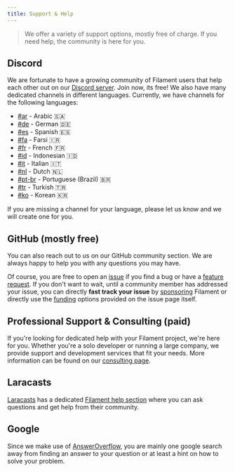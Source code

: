 ```yaml
---
title: Support & Help
---
```


> We offer a variety of support options, mostly free of charge. If you need help, the community is here for you.

## Discord

We are fortunate to have a growing community of Filament users that help each other out on our [Discord server](https://filamentphp.com/discord). Join now, its free!
We also have many dedicated channels in different languages. Currently, we have channels for the following languages:

- [#ar](https://discord.com/channels/883083792112300104/961199444789973024) - Arabic 🇸🇦
- [#de](https://discord.com/channels/883083792112300104/998221767850070057) - German 🇩🇪
- [#es](https://discord.com/channels/883083792112300104/1049794522181275749) - Spanish 🇪🇸
- [#fa](https://discord.com/channels/883083792112300104/1042736860826443807) - Farsi 🇮🇷
- [#fr](https://discord.com/channels/883083792112300104/978572814317682688) - French 🇫🇷
- [#id](https://discord.com/channels/883083792112300104/1051444835254538271) - Indonesian 🇮🇩
- [#it](https://discord.com/channels/883083792112300104/979015654675996672) - Italian 🇮🇹
- [#nl](https://discord.com/channels/883083792112300104/998685582031061102) - Dutch 🇳🇱
- [#pt-br](https://discord.com/channels/883083792112300104/966832715536162846) - Portuguese (Brazil) 🇧🇷
- [#tr](https://discord.com/channels/883083792112300104/988729996803702794) - Turkish 🇹🇷
- [#ko](https://discord.com/channels/883083792112300104/1221712398017232926) - Korean 🇰🇷

If you are missing a channel for your language, please let us know and we will create one for you.

## GitHub (mostly free)

You can also reach out to us on our GitHub community section. We are always happy to help you with any questions you may have.

Of course, you are free to open an [issue](https://github.com/filamentphp/filament/discussions/new/choose) if you find a bug or have a [feature request](https://filamentphp.com/docs/3.x/support/contributing#development-of-new-features). If you don't want to wait, until a community member has addressed your issue, you can directly **fast track your issue** by [sponsoring]() Filament or directly use the [funding]() options provided on the issue page itself.

## Professional Support & Consulting (paid)

If you're looking for dedicated help with your Filament project, we're here for you. Whether you're a solo developer or running a large company, we provide support and development services that fit your needs.
More information can be found on our [consulting page](https://filamentphp.com/consulting).

## Laracasts 

[Laracasts](https://laracasts.com/) has a dedicated [Filament help section](https://laracasts.com/discuss/channels/filament) where you can ask questions and get help from their community.

## Google

Since we make use of [AnswerOverflow](https://www.answeroverflow.com/c/883083792112300104), you are mainly one google search away from finding an answer to your question or at least a hint on how to solve your problem.
